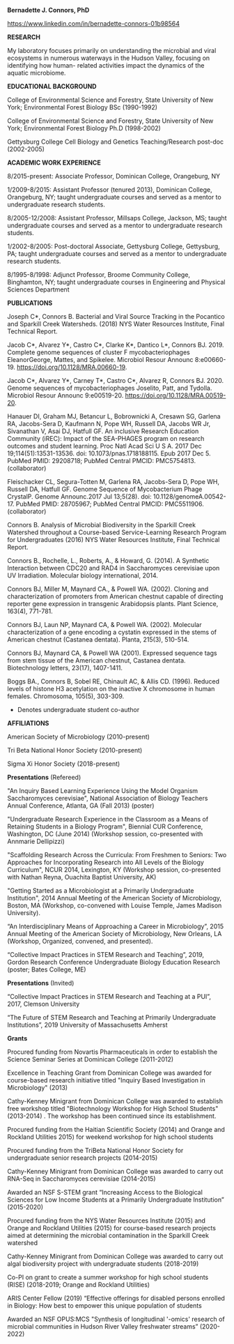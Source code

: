 **Bernadette J. Connors, PhD**

https://www.linkedin.com/in/bernadette-connors-01b98564



**RESEARCH**

My laboratory focuses primarily on understanding the microbial and viral ecosystems in numerous waterways in the Hudson Valley, focusing on identifying how human-
related activities impact the dynamics of the aquatic microbiome. 

**EDUCATIONAL BACKGROUND**

College of Environmental Science and Forestry, State University of New York; Environmental Forest Biology BSc (1990-1992)

College of Environmental Science and Forestry, State University of New York; Environmental Forest Biology Ph.D (1998-2002)

Gettysburg College Cell Biology and Genetics Teaching/Research post-doc (2002-2005)

**ACADEMIC WORK EXPERIENCE**

8/2015-present:  Associate Professor, Dominican College, Orangeburg, NY

1/2009-8/2015:  Assistant Professor (tenured 2013), Dominican College, Orangeburg, NY; taught undergraduate courses and served as a mentor to undergraduate research students.

8/2005-12/2008:  Assistant Professor, Millsaps College, Jackson, MS; taught undergraduate courses and served as a mentor to undergraduate research students.

1/2002-8/2005:  Post-doctoral Associate, Gettysburg College, Gettysburg, PA; taught undergraduate courses and served as a mentor to undergraduate research students.

8/1995-8/1998:  Adjunct Professor, Broome Community College, Binghamton, NY; taught undergraduate courses in Engineering and Physical Sciences Department

**PUBLICATIONS**

Joseph C*, Connors B. Bacterial and Viral Source Tracking in the Pocantico and Sparkill Creek Watersheds. (2018) NYS Water Resources Institute, Final Technical Report.

Jacob C*, Alvarez Y*, Castro C*, Clarke K*, Dantico L*, Connors BJ. 2019. Complete genome sequences of cluster F mycobacteriophages EleanorGeorge, Mattes, and Spikelee. Microbiol Resour Announc 8:e00660-19. https://doi.org/10.1128/MRA.00660-19. 

Jacob C*, Alvarez Y*, Carney T*, Castro C*, Alvarez R, Connors BJ. 2020. Genome
sequences of mycobacteriophages Joselito, Patt, and Tydolla. Microbiol Resour Announc 9:e00519-20. https://doi.org/10.1128/MRA.00519-20.

Hanauer DI, Graham MJ, Betancur L, Bobrownicki A, Cresawn SG, Garlena RA, Jacobs-Sera D, Kaufmann N, Pope WH, Russell DA, Jacobs WR Jr, Sivanathan V, Asai DJ, Hatfull GF. An inclusive Research Education Community (iREC): Impact of the SEA-PHAGES program on research outcomes and student learning. Proc Natl Acad Sci U S A. 2017 Dec 19;114(51):13531-13536. doi: 10.1073/pnas.1718188115. Epub 2017 Dec 5. PubMed PMID: 29208718; PubMed Central PMCID: PMC5754813. (collaborator)

Fleischacker CL, Segura-Totten M, Garlena RA, Jacobs-Sera D, Pope WH, Russell DA, Hatfull GF. Genome Sequence of Mycobacterium Phage CrystalP. Genome Announc.2017 Jul 13;5(28). doi: 10.1128/genomeA.00542-17. PubMed PMID: 28705967; PubMed Central PMCID: PMC5511906. (collaborator)

Connors B. Analysis of Microbial Biodiversity in the Sparkill Creek Watershed throughout a Course-based Service-Learning Research Program for Undergraduates (2016) NYS Water Resources Institute, Final Technical Report.

Connors B., Rochelle, L., Roberts, A., & Howard, G. (2014). A Synthetic Interaction between CDC20 and RAD4 in Saccharomyces cerevisiae upon UV Irradiation. Molecular biology international, 2014.

Connors BJ, Miller M, Maynard CA., & Powell WA. (2002). Cloning and characterization of promoters from American chestnut capable of directing reporter gene expression in transgenic Arabidopsis plants. Plant Science, 163(4), 771-781.

Connors BJ, Laun NP, Maynard CA, & Powell WA. (2002). Molecular characterization of a gene encoding a cystatin expressed in the stems of American chestnut (Castanea dentata). Planta, 215(3), 510-514.

Connors BJ, Maynard CA, & Powell WA (2001). Expressed sequence tags from stem tissue of the American chestnut, Castanea dentata. Biotechnology letters, 23(17), 1407-1411.
 
Boggs BA., Connors B, Sobel RE, Chinault AC, & Allis CD. (1996). Reduced levels of histone H3 acetylation on the inactive X chromosome in human females. Chromosoma, 105(5), 303-309.

* Denotes undergraduate student co-author

**AFFILIATIONS**

American Society of Microbiology (2010-present)

Tri Beta National  Honor Society  (2010-present)

Sigma Xi Honor Society (2018-present)

**Presentations** (Refereed)

"An Inquiry Based Learning Experience Using the Model Organism Saccharomyces cerevisiae", National Association of Biology Teachers Annual Conference, Atlanta, GA (Fall 2013) (poster)

"Undergraduate Research Experience in the Classroom as a Means of Retaining Students in a Biology Program", Biennial CUR Conference, Washington, DC (June 2014)  (Workshop session, co-presented with Annmarie Dellipizzi)

"Scaffolding Research Across the Curricula: From Freshmen to Seniors: Two Approaches for Incorporating Research into All Levels of the Biology Curriculum", NCUR 2014, Lexington, KY (Workshop session, co-presented with Nathan Reyna, Ouachita Baptist University, AK)

"Getting Started as a Microbiologist at a Primarily Undergraduate Institution", 2014 Annual Meeting of the American Society of Microbiology, Boston, MA (Workshop, co-convened with Louise Temple, James Madison University).

 “An Interdisciplinary Means of Approaching a Career in Microbiology”, 2015 Annual Meeting of the American Society of Microbiology, New Orleans, LA (Workshop, Organized, convened, and presented).

“Collective Impact Practices in STEM Research and Teaching”, 2019, Gordon Research Conference Undergraduate Biology Education Research (poster; Bates College, ME)

**Presentations** (Invited)

“Collective Impact Practices in STEM Research and Teaching at a PUI”, 2017, Clemson University

“The Future of STEM Research and Teaching at Primarily Undergraduate Institutions”, 2019 University of Massachusetts Amherst

**Grants**

Procured funding from Novartis Pharmaceuticals in order to establish the Science Seminar Series at Dominican College (2011-2012) 

Excellence in Teaching Grant from Dominican College was awarded for course-based research initiative titled "Inquiry Based Investigation in Microbiology"  (2013) 

Cathy-Kenney Minigrant from Dominican College was awarded to establish free workshop titled "Biotechnology Workshop for High School Students"  (2013-2014) .  The workshop has been continued since its establishment.

Procured funding from the Haitian Scientific Society (2014) and Orange and Rockland Utilities 2015) for weekend workshop for high school students

Procured funding from the TriBeta National Honor Society for undergraduate senior research projects (2014-2015)

Cathy-Kenney Minigrant from Dominican College was awarded to carry out RNA-Seq in Saccharomyces cerevisiae (2014-2015)

Awarded an NSF S-STEM grant “Increasing Access to the Biological Sciences for Low Income Students at a Primarily Undergraduate Institution” (2015-2020)

Procured funding from the NYS Water Resources Institute (2015) and Orange and Rockland Utilities (2015) for course-based research projects aimed at determining the microbial contamination in the Sparkill Creek watershed

Cathy-Kenney Minigrant from Dominican College was awarded to carry out algal biodiversity project with undergraduate students (2018-2019)

Co-PI on grant to create a summer workshop for high school students (RISE) (2018-2019; Orange and Rockland Utilities)

ARIS Center Fellow (2019) “Effective offerings for disabled persons enrolled in Biology: How best to empower this unique population of students

Awarded an NSF OPUS:MCS  "Synthesis of longitudinal  '-omics' research of microbial communities in Hudson River Valley freshwater streams” (2020-2022)




